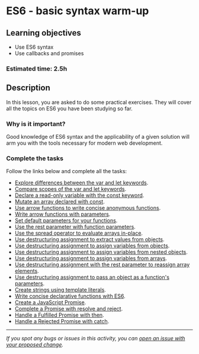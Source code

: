 # ES6 - basic syntax warm-up

## Learning objectives
- Use ES6 syntax
- Use callbacks and promises

### Estimated time: 2.5h

## Description
In this lesson, you are asked to do some practical exercises. They will cover all the topics on ES6 you have been studying so far.

### Why is it important?
Good knowledge of ES6 syntax and the applicability of a given solution will arm you with the tools necessary for modern web development.

### Complete the tasks
Follow the links below and complete all the tasks:

- [Explore differences between the var and let keywords](https://www.freecodecamp.org/learn/javascript-algorithms-and-data-structures/basic-javascript/explore-differences-between-the-var-and-let-keywords).
- [Compare scopes of the var and let keywords](https://www.freecodecamp.org/learn/javascript-algorithms-and-data-structures/es6/compare-scopes-of-the-var-and-let-keywords).
- [Declare a read-only variable with the const keyword](https://www.freecodecamp.org/learn/javascript-algorithms-and-data-structures/basic-javascript/declare-a-read-only-variable-with-the-const-keyword).
- [Mutate an array declared with const](https://www.freecodecamp.org/learn/javascript-algorithms-and-data-structures/es6/mutate-an-array-declared-with-const).
- [Use arrow functions to write concise anonymous functions](https://www.freecodecamp.org/learn/javascript-algorithms-and-data-structures/es6/use-arrow-functions-to-write-concise-anonymous-functions).
- [Write arrow functions with parameters](https://www.freecodecamp.org/learn/javascript-algorithms-and-data-structures/es6/write-arrow-functions-with-parameters).
- [Set default parameters for your functions](https://www.freecodecamp.org/learn/javascript-algorithms-and-data-structures/es6/set-default-parameters-for-your-functions).
- [Use the rest parameter with function parameters](https://www.freecodecamp.org/learn/javascript-algorithms-and-data-structures/es6/use-the-rest-parameter-with-function-parameters).
- [Use the spread operator to evaluate arrays in-place](https://www.freecodecamp.org/learn/javascript-algorithms-and-data-structures/es6/use-the-spread-operator-to-evaluate-arrays-in-place).
- [Use destructuring assignment to extract values from objects](https://www.freecodecamp.org/learn/javascript-algorithms-and-data-structures/es6/use-destructuring-assignment-to-extract-values-from-objects).
- [Use destructuring assignment to assign variables from objects](https://www.freecodecamp.org/learn/javascript-algorithms-and-data-structures/es6/use-destructuring-assignment-to-assign-variables-from-objects).
- [Use destructuring assignment to assign variables from nested objects](https://www.freecodecamp.org/learn/javascript-algorithms-and-data-structures/es6/use-destructuring-assignment-to-assign-variables-from-nested-objects).
- [Use destructuring assignment to assign variables from arrays](https://www.freecodecamp.org/learn/javascript-algorithms-and-data-structures/es6/use-destructuring-assignment-to-assign-variables-from-arrays).
- [Use destructuring assignment with the rest parameter to reassign array elements](https://www.freecodecamp.org/learn/javascript-algorithms-and-data-structures/es6/use-destructuring-assignment-with-the-rest-parameter-to-reassign-array-elements).
- [Use destructuring assignment to pass an object as a function's parameters](https://www.freecodecamp.org/learn/javascript-algorithms-and-data-structures/es6/use-destructuring-assignment-to-pass-an-object-as-a-functions-parameters).
- [Create strings using template literals](https://www.freecodecamp.org/learn/javascript-algorithms-and-data-structures/es6/create-strings-using-template-literals).
- [Write concise declarative functions with ES6](https://www.freecodecamp.org/learn/javascript-algorithms-and-data-structures/es6/write-concise-declarative-functions-with-es6).
- [Create a JavaScript Promise](https://www.freecodecamp.org/learn/javascript-algorithms-and-data-structures/es6/create-a-javascript-promise).
- [Complete a Promise with resolve and reject](https://www.freecodecamp.org/learn/javascript-algorithms-and-data-structures/es6/complete-a-promise-with-resolve-and-reject).
- [Handle a Fulfilled Promise with then](https://www.freecodecamp.org/learn/javascript-algorithms-and-data-structures/es6/handle-a-fulfilled-promise-with-then).
- [Handle a Rejected Promise with catch](https://www.freecodecamp.org/learn/javascript-algorithms-and-data-structures/es6/handle-a-rejected-promise-with-catch).

------

_If you spot any bugs or issues in this activity, you can [open an issue with your proposed change](https://github.com/microverseinc/curriculum-transversal-skills/blob/main/git-github/articles/open_issue.md)._
